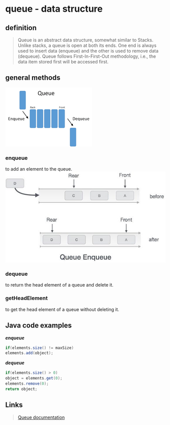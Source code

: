 # queue - data structure

## definition
> Queue is an abstract data structure, somewhat similar to Stacks.
> Unlike stacks, a queue is open at both its ends.
> One end is always used to insert data (enqueue) and the other is used to remove data (dequeue).
> Queue follows First-In-First-Out methodology, i.e., the data item stored first will be accessed first.

## general methods
![Queue](../resources/images/queue.png)

### enqueue
to add an element to the queue.
![enqueue](../resources/images/queue_enqueue.jpg)

### dequeue
to return the head element of a queue and delete it.

### getHeadElement
to get the head element of a queue without deleting it.

## Java code examples
_**enqueue**_
``` java
if(elements.size() != maxSize)
elements.add(object);
```

_**dequeue**_
``` java
if(elements.size() > 0)
object = elements.get(0);
elements.remove(0);
return object;
```

## Links
> [Queue documentation](https://www.geeksforgeeks.org/queue-data-structure/)